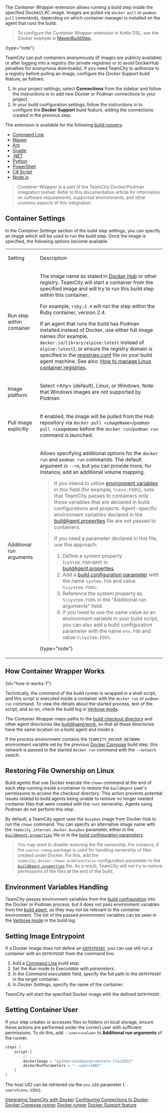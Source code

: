 [//]: # (title: Container Wrapper)
[//]: # (auxiliary-id: Container Wrapper;Docker Wrapper)

The _Container Wrapper_ extension allows running a build step inside the specified Docker/LXC image. Images are pulled via `docker pull` or `podman pull` commands, depending on which container manager is installed on the agent that runs the build.

> To configure the _Container Wrapper_ extension in Kotlin DSL, see the Docker example in [MavenBuildStep](https://www.jetbrains.com/help/teamcity/kotlin-dsl-documentation/buildSteps/maven-build-step/index.html).
>
{type="note"}

TeamCity can pull containers anonymously (if images are publicly available) or after logging into a registry (for private registries or to avoid DockerHub penalties for anonymous downloads). If you need TeamCity to authorize to a registry before pulling an image, configure the _Docker Support_ build feature, as follows:
1. In your project settings, select **Connections** from the sidebar and follow the instructions in [](configuring-connections-to-docker.md) to add new Docker or Podman connections to your project.
2. In your build configuration settings, follow the instructions in [](docker-support.md) to configure the **Docker Support** build feature, adding the connections created in the previous step.

The extension is available for the following [build runners](build-runner.md):

* [Command Line](command-line.md)
* [Maven](maven.md)
* [Ant](ant.md)
* [Gradle](gradle.md)
* [.NET](net.md)
* [Python](python.md)
* [PowerShell](powershell.md)
* [C# Script](c-script.md)
* [Node.js](nodejs.md)


>_Container Wrapper_ is a part of the TeamCity-Docker/Podman integration toolset. Refer to this documentation article for information on software requirements, supported environments, and other common aspects of this integration: [](integrating-teamcity-with-container-managers.md).

## Container Settings

In the _Container Settings_ section of the build step settings, you can specify an image which will be used to run the build step. Once the image is specified, the following options become available.

<table><tr>

<td>

Setting

</td>

<td>

Description

</td></tr><tr>

<td>

Run step within container

</td>

<td>

The image name as stated in [Docker Hub](https://hub.docker.com/) or other registry. TeamCity will start a container from the specified image and will try to run this build step within this container.

For example, `ruby:2.4` will run the step within the Ruby container, version 2.4.

If an agent that runs the build has Podman installed instead of Docker, use either full image names (for example, `docker.io/library/alpine:latest` instead of `alpine:latest`), or ensure the registry domain is specified in the [registries.conf](integrating-teamcity-with-container-managers.md#Environment+Requirements) file on your build agent machine. See also: [How to manage Linux container registries](https://www.redhat.com/sysadmin/manage-container-registries).

</td></tr><tr>

<td>

Image platform

</td>

<td>

Select &lt;Any&gt; (default), Linux, or Windows. Note that Windows images are not supported by Podman.

</td></tr><tr>

<td>

Pull image explicitly

</td>

<td>

If enabled, the image will be pulled from the Hub repository via `docker pull <imageName>`/`podman pull <imageName` before the `docker run`/`podman run` command is launched.

</td></tr><tr>

<td>

Additional run arguments

</td>

<td>

Allows specifying additional options for the `docker run` and `podman run` commands. The default argument is `--rm`, but you can provide more, for instance, add an additional volume mapping.

>If you intend to utilize [environment variables](configuring-build-parameters.md#Environment+Variables) in this field (for example, `%\env.FOO%`), note that TeamCity passes to containers only those variables that are declared in build configurations and projects. Agent-specific environment variables declared in the [buildAgent.properties](configure-agent-installation.md) file are not passed to containers.
> 
> If you need a parameter declared in this file, use this approach:
>1. Define a system property (`system.FOO=BAR`) in [buildAgent.properties](configure-agent-installation.md).
>2. Add a [build configuration parameter](configuring-build-parameters.md) with the name `system.FOO` and value `%\system.FOO%`.
>3. Reference the system property as `%\system.FOO%` in the "Additional run arguments" field.
>4. If you need to use the same value as an environment variable in your build script, you can also add a build configuration parameter with the name `env.FOO` and value `%\system.FOO%`.
>
{type="note"}

</td></tr></table>

## How Container Wrapper Works
{id="how-it-works-1"}

Technically, the command of the build runner is wrapped in a shell script, and this script is executed inside a container with the `docker run` or `podman run` command. To view the details about the started process, text of the script, and so on, check the build log in [Verbose mode](build-log.md#Viewing+Build+Log).

The Container Wrapper maps paths to the [build checkout directory](build-checkout-directory.md) and other agent directories like <path>[buildAgent/work](agent-work-directory.md)</path>, so that all these directories have the same location on a build agent and inside a [](container-wrapper.md).

If the process environment contains the `TEAMCITY_DOCKER_NETWORK` environment variable set by the previous [Docker Compose](docker-compose.md) build step, this network is passed to the started `docker run` command with the `--network` switch.
                                     
## Restoring File Ownership on Linux

Build agents that use Docker execute the `chown` command at the end of each step running inside a container to restore the `buildAgent` user's permissions to access the checkout directory. This action prevents potential issues related to build agents being unable to remove no longer needed container files that were created with the `root` ownership. Agents using Podman do not perform this step.

By default, a TeamCity agent uses the `busybox` image from Docker Hub to run the `chown` command. You can specify an alternative image name with the `teamcity.internal.docker.busybox` parameter, either in the [`buildAgent.properties`](configure-agent-installation.md) file or in the [build configuration parameters](configuring-build-parameters.md).

>You may want to disable restoring the file ownership. For instance, if the `userns-remap` package is used for handling ownership of files created under Docker. For this, add the `teamcity.docker.chown.enabled=false` configuration parameter to the [`buildAgent.properties`](configure-agent-installation.md) file. As a result, TeamCity will not try to restore permissions of the files at the end of the build.

## Environment Variables Handling

TeamCity passes environment variables from the [build configuration](managing-builds.md) into the Docker or Podman process, but it does not pass environment variables from the [build agent](build-agent.md), as they may not be relevant to the container environment. The list of the passed environment variables can be seen in the [Verbose mode](build-log.md#Viewing+Build+Log) in the build log.

## Setting Image Entrypoint

If a Docker image does not define an [`ENTRYPOINT`](https://docs.docker.com/engine/reference/builder/#entrypoint), you can use still run a container with an `ENTRYPOINT` from the command line:
1. Add a [Command Line](command-line.md) build step.
2. Set the _Run_ mode to _Executable with parameters_.
3. In the _Command executable_ field, specify the full path to the `ENTRYPOINT` in the target container.
4. In _Docker Settings_, specify the name of the container.

TeamCity will start the specified Docker image with the defined `ENTRYPOINT`.

## Setting Container User

If your step creates or accesses files or folders on local storage, ensure these actions are performed under the correct user with sufficient permissions. To do this, add `--user=<value>` to **Additional run arguments** of the runner.

```Kotlin
steps {
    script {
        // ...
        dockerImage = "python:windowsservercore-ltsc2022"
        dockerRunParameters = "--user=1001"
    }
}
```

The host UID can be retrieved via the `env.UID` parameter (`--user=%\env.UID%`).

<seealso>
        <category ref="admin-guide">
            <a href="integrating-teamcity-with-container-managers.md">Integrating TeamCity with Docker</a>
            <a href="configuring-connections-to-docker.md">Configuring Connections to Docker</a>
            <a href="docker-compose.md">Docker Compose runner</a>
            <a href="docker.md">Docker runner</a>
            <a href="docker-support.md">Docker Support feature</a>
        </category>
</seealso>
